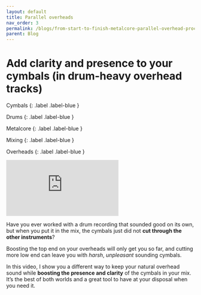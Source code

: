 ```yaml
---
layout: default
title: Parallel overheads
nav_order: 3
permalink: /blogs/from-start-to-finish-metalcore-parallel-overhead-processing
parent: Blog
---
```


# Add clarity and presence to your cymbals (in drum-heavy overhead tracks)

Cymbals
{: .label .label-blue }

Drums
{: .label .label-blue }

Metalcore
{: .label .label-blue }

Mixing
{: .label .label-blue }

Overheads
{: .label .label-blue }


<div class="video-container">
  <iframe src="https://www.youtube-nocookie.com/embed/4WnLZY1iGgU?rel=0" title="YouTube video player" frameborder="0" allow="accelerometer; autoplay; clipboard-write; encrypted-media; gyroscope; picture-in-picture" allowfullscreen></iframe>
</div>

Have you ever worked with a drum recording that sounded good on its own, but when you put it in the mix, the cymbals just did not **cut through the other instruments**?

Boosting the top end on your overheads will only get you so far, and cutting more low end can leave you with _harsh_, _unpleasant_ sounding cymbals.

In this video, I show you a different way to keep your natural overhead sound while **boosting the presence and clarity** of the cymbals in your mix. It’s the best of both worlds and a great tool to have at your disposal when you need it.
